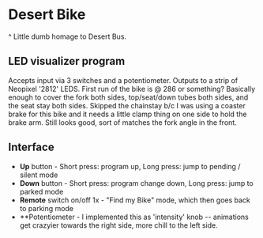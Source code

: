 # Desert Bike

^ Little dumb homage to Desert Bus.

## LED visualizer program

Accepts input via 3 switches and a potentiometer.  Outputs to a strip of Neopixel '2812' LEDS.  First run of the bike is @ 286 or something?  Basically enough to cover the fork both sides, top/seat/down tubes both sides, and the seat stay both sides.  Skipped the chainstay b/c I was using a coaster brake for this bike and it needs a little clamp thing on one side to hold the brake arm.  Still looks good, sort of matches the fork angle in the front.

## Interface

* **Up** button - Short press: program up, Long press: jump to pending / silent mode
* **Down** button - Short press: program change down, Long press: jump to parked mode
* **Remote** switch on/off 1x - "Find my Bike" mode, which then goes back to parking mode
* **Potentiometer - I implemented this as 'intensity' knob -- animations get crazyier towards the right side, more chill to the left side.
